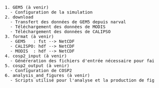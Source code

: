 <pre>
  1. GEM5 (à venir)
    - Configuration de la simulation
  2. download
    - Transfert des données de GEM5 depuis narval
    - Téléchargement des données de MODIS
    - Téléchargement des données de CALIPSO
  3. format (à venir)
    - GEM5   : fst --> NetCDF
    - CALISPO: hdf --> NetCDF
    - MODIS  : hdf --> NetCDF
  4. cosp2_input (à venir)
    - Généreration des fichiers d'entrée nécessaire pour faire rouler COSP2
  5. cosp2_output (à venir)
    - Configuration de COSP2
  6. analysis_and_figures (à venir)
    - Scripts utilisé pour l'analyse et la production de figures
</pre>
